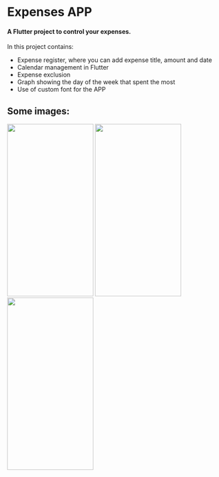 # Expenses APP

#### A Flutter project to control your expenses.

In this project contains:
- Expense register, where you can add expense title, amount and date
- Calendar management in Flutter
- Expense exclusion
- Graph showing the day of the week that spent the most
- Use of custom font for the APP

## Some images:
<img src="https://user-images.githubusercontent.com/23016117/131055427-9374892b-78f7-4c06-a89b-05a3592b2f2b.png" width="200" height="400"/>
<img src="https://user-images.githubusercontent.com/23016117/131055421-9c954dc1-bf9e-41ef-b8d1-138904b4bb82.png" width="200" height="400"/>
<img src="https://user-images.githubusercontent.com/23016117/131055432-ab06afae-5ffa-4d49-b1ce-ab6d350b9ecc.png" width="200" height="400"/>
